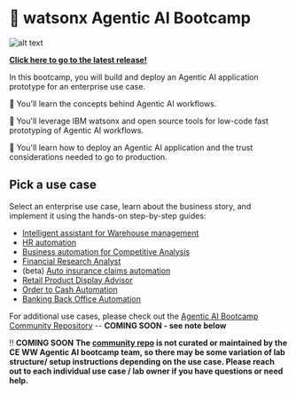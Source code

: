 # 🤖 watsonx Agentic AI Bootcamp

![alt text](/agentic-bootcamp.png)

**[Click here to go to the latest release!](https://github.ibm.com/skol/agentic-ai-client-bootcamp/releases/latest)**

In this bootcamp, you will build and deploy an Agentic AI application prototype for an enterprise use case.

🚀 You'll learn the concepts behind Agentic AI workflows.

🚀 You'll leverage IBM watsonx and open source tools for low-code fast prototyping of Agentic AI workflows.

🚀 You'll learn how to deploy an Agentic AI application and the trust considerations needed to go to production.

## Pick a use case
Select an enterprise use case, learn about the business story, and implement it using the hands-on step-by-step guides:
- [Intelligent assistant for Warehouse management](./usecases/intelligent-assistant)
- [HR automation](./usecases/ask-hr)
- [Business automation for Competitive Analysis](./usecases/business-automation)
- [Financial Research Analyst](./usecases/banking-financial-research-analyst)
- (beta) [Auto insurance claims automation](./usecases/autoclaim-insurance)
- [Retail Product Display Advisor](./usecases/retail/)
- [Order to Cash Automation](./usecases/order-to-cash/)
- [Banking Back Office Automation](./usecases/banking-backoffice/)


For additional use cases, please check out the [Agentic AI Bootcamp Community Repository](https://github.ibm.com/skol/agentic-ai-client-bootcamp-community) -- **COMING SOON - see note below**

‼️ **COMING SOON** **The [community repo](https://github.ibm.com/skol/agentic-ai-client-bootcamp-community) is not curated or maintained by the CE WW Agentic AI bootcamp team, so there may be some variation of lab structure/ setup instructions depending on the use case. Please reach out to each individual use case / lab owner if you have questions or need help.**
